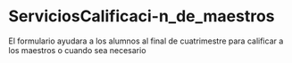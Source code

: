 # ServiciosCalificaci-n_de_maestros
El formulario ayudara a los alumnos al final de cuatrimestre para calificar a los maestros o cuando sea necesario
